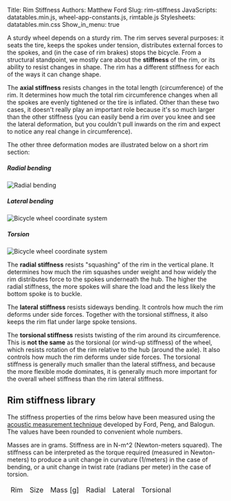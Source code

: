 Title: Rim Stiffness
Authors: Matthew Ford
Slug: rim-stiffness
JavaScripts: datatables.min.js, wheel-app-constants.js, rimtable.js
Stylesheets: datatables.min.css
Show_in_menu: true

A sturdy wheel depends on a sturdy rim.
The rim serves several purposes: it seats the tire, keeps the spokes under tension, distributes external forces to the spokes, and (in the case of rim brakes) stops the bicycle.
From a structural standpoint, we mostly care about the __stiffness__ of the rim, or its ability to resist changes in shape. The rim has a different stiffness for each of the ways it can change shape.

The __axial stiffness__ resists changes in the total length (circumference) of the rim.
It determines how much the total rim circumference changes when all the spokes are evenly tightened or the tire is inflated.
Other than these two cases, it doesn't really play an important role because it's so much larger than the other stiffness (you can easily bend a rim over you knee and see the lateral deformation, but you couldn't pull inwards on the rim and expect to notice any real change in circumference).

The other three deformation modes are illustrated below on a short rim section:

<div class="container">
<div class="row">
	<div class="col-md-4">
		<h5>Radial bending</h5>
		<img alt="Radial bending" class="img-fluid" src="{filename}/images/rim-stiffness/rim-radial.gif">
	</div>
	<div class="col-md-4">
		<h5>Lateral bending</h5>
		<img alt="Bicycle wheel coordinate system" class="img-fluid" src="{filename}/images/rim-stiffness/rim-lateral.gif">
	</div>
	<div class="col-md-4">
		<h5>Torsion</h5>
		<img alt="Bicycle wheel coordinate system" class="img-fluid" src="{filename}/images/rim-stiffness/rim-torsion.gif">
	</div>
</div>
</div>

The __radial stiffness__ resists "squashing" of the rim in the vertical plane.
It determines how much the rim squashes under weight and how widely the rim distributes force to the spokes underneath the hub.
The higher the radial stiffness, the more spokes will share the load and the less likely the bottom spoke is to buckle.

The __lateral stiffness__ resists sideways bending.
It controls how much the rim deforms under side forces.
Together with the torsional stiffness, it also keeps the rim flat under large spoke tensions.

The __torsional stiffness__ resists twisting of the rim around its circumference.
This is __not the same__ as the torsional (or wind-up stiffness) of the wheel, which resists rotation of the rim relative to the hub (around the axle).
It also controls how much the rim deforms under side forces.
The torsional stiffness is generally much smaller than the lateral stiffness, and because the more flexible mode dominates, it is generally much more important for the overall wheel stiffness than the rim lateral stiffness.

## Rim stiffness library

The stiffness properties of the rims below have been measured using the [acoustic measurement technique](https://rdcu.be/GPFI) developed by Ford, Peng, and Balogun. The values have been rounded to convenient whole numbers.

Masses are in grams. Stiffness are in N-m^2 (Newton-meters squared). The stiffness can be interpreted as the torque required (measured in Newton-meters) to produce a unit change in curvature (1/meters) in the case of bending, or a unit change in twist rate (radians per meter) in the case of torsion.

<table id="rimtable" class="table table-striped table-hover table-sm">
	<thead>
		<tr>
			<td>Rim</td>
			<td>Size</td>
			<td>Mass [g]</td>
			<td>Radial</td>
			<td>Lateral</td>
			<td>Torsional</td>
		</tr>
	</thead>
	<tbody>
	</tbody>
</table>
